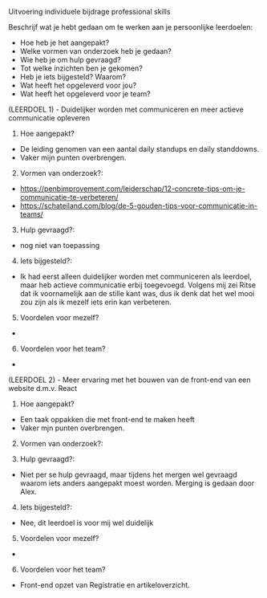 Uitvoering individuele bijdrage professional skills

Beschrijf wat je hebt gedaan om te werken aan je persoonlijke leerdoelen:
- Hoe heb je het aangepakt?
- Welke vormen van onderzoek heb je gedaan?
- Wie heb je om hulp gevraagd?
- Tot welke inzichten ben je gekomen?
- Heb je iets bijgesteld? Waarom?
- Wat heeft het opgeleverd voor jou?
- Wat heeft het opgeleverd voor je team?

(LEERDOEL 1) - Duidelijker worden met communiceren en meer actieve communicatie opleveren
1. Hoe aangepakt?
- De leiding genomen van een aantal daily standups en daily standdowns.
- Vaker mijn punten overbrengen.
2. Vormen van onderzoek?:
- https://penbimprovement.com/leiderschap/12-concrete-tips-om-je-communicatie-te-verbeteren/
- https://schateiland.com/blog/de-5-gouden-tips-voor-communicatie-in-teams/
3. Hulp gevraagd?:
- nog niet van toepassing
4. Iets bijgesteld?:
- Ik had eerst alleen duidelijker worden met communiceren als leerdoel, maar heb actieve communicatie erbij toegevoegd. Volgens mij zei Ritse dat ik voornamelijk aan de stille kant was, dus ik denk dat het wel mooi zou zijn als ik mezelf iets erin kan verbeteren.
5. Voordelen voor mezelf?
- 
6. Voordelen voor het team?
-


(LEERDOEL 2) - Meer ervaring met het bouwen van de front-end van een website d.m.v. React

1. Hoe aangepakt?
- Een taak oppakken die met front-end te maken heeft
- Vaker mjn punten overbrengen.
2. Vormen van onderzoek?:

3. Hulp gevraagd?:
- Niet per se hulp gevraagd, maar tijdens het mergen wel gevraagd waarom iets anders aangepakt moest worden. Merging is gedaan door Alex.
4. Iets bijgesteld?:
- Nee, dit leerdoel is voor mij wel duidelijk
5. Voordelen voor mezelf?
- 
6. Voordelen voor het team?
- Front-end opzet van Registratie en artikeloverzicht.
